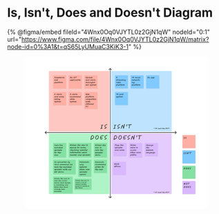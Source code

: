 # Is, Isn't, Does and Doesn't Diagram

{% @figma/embed fileId="4Wnx0Oq0VJYTL0z2GjN1qW" nodeId="0:1" url="https://www.figma.com/file/4Wnx0Oq0VJYTL0z2GjN1qW/matrix?node-id=0%3A1&t=qS65LyUMuaC3KiK3-1" %}

<figure><img src=".gitbook/assets/Is _ Isn&#x27;t _ Does _ Doesn&#x27;t.png" alt="is, isnt, does, doesnt matrix"><figcaption></figcaption></figure>
